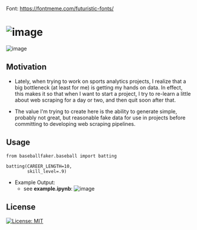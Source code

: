 Font: https://fontmeme.com/futuristic-fonts/

# ![image](https://github.com/JKolodny/BaseballFaker/assets/24982246/a964ab4e-bf43-41b7-9c41-0b8a5e2379e9)

![image](https://github.com/JKolodny/BaseballFaker/assets/24982246/b6762139-61eb-44d4-a7c3-2762ed5c9659)

## Motivation

* Lately, when trying to work on sports analytics projects, I realize that a big
bottleneck (at least for me) is getting my hands on data. In effect, this makes it so that when I want to start a project, I try to re-learn a little about web scraping for a day or two, and then quit soon after that. 

* The value I'm trying to create here is the ability to generate simple, probably not great, but reasonable fake data for use in projects before committing to developing web scraping pipelines.

## Usage

```
from baseballfaker.baseball import batting

batting(CAREER_LENGTH=10, 
        skill_level=.9)
```

* Example Output:
    * see __example.ipynb__:
      ![image](https://github.com/JKolodny/SportFaker/assets/24982246/6578c484-5247-41e9-9d7f-9cd22233bb80)

## License

[![License: MIT](https://img.shields.io/badge/License-MIT-yellow.svg)](https://opensource.org/licenses/MIT)





